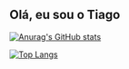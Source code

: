 ## Olá, eu sou o Tiago

[![Anurag's GitHub stats](https://github-readme-stats.vercel.app/api?username=TiagoAlves&show_icons=true&theme=shadow_red)](https://github.com/TiagoAlves/github-readme-stats)

[![Top Langs](https://github-readme-stats.vercel.app/api/top-langs/?username=TiagoAlves&layout=compact&theme=shadow_red)](https://github.com/TiagoAlves/github-readme-stats)
